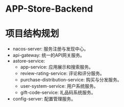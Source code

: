 # APP-Store-Backend

# 项目结构规划
* nacos-server: 服务注册与发现中心。
* api-gateway: 统一的API网关服务。
* astore-service:
  * app-service: 应用展示和搜索服务。
  * review-rating-service: 评论和评分服务。
  * purchase-distribution-service: 购买与分发服务。
  * user-system-service: 用户系统服务。
  * gift-code-service: 礼品码系统服务。
* config-server: 配置管理服务。

